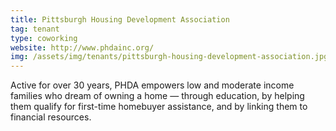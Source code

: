 ```yaml
---
title: Pittsburgh Housing Development Association
tag: tenant
type: coworking
website: http://www.phdainc.org/
img: /assets/img/tenants/pittsburgh-housing-development-association.jpg
---
```

Active for over 30 years, PHDA empowers low and moderate income families who dream of owning a home — through education, by helping them qualify for first-time homebuyer assistance, and by linking them to financial resources.
